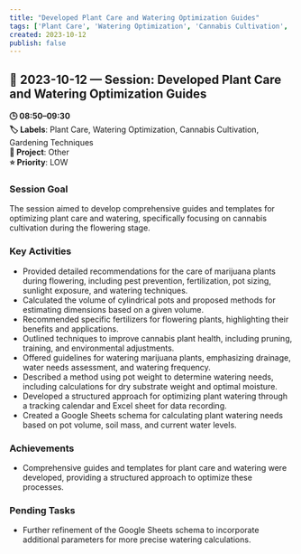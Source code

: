 ```yaml
---
title: "Developed Plant Care and Watering Optimization Guides"
tags: ['Plant Care', 'Watering Optimization', 'Cannabis Cultivation', 'Gardening Techniques']
created: 2023-10-12
publish: false
---
```


## 📅 2023-10-12 — Session: Developed Plant Care and Watering Optimization Guides

**🕒 08:50–09:30**  
**🏷️ Labels**: Plant Care, Watering Optimization, Cannabis Cultivation, Gardening Techniques  
**📂 Project**: Other  
**⭐ Priority**: LOW  


### Session Goal
The session aimed to develop comprehensive guides and templates for optimizing plant care and watering, specifically focusing on cannabis cultivation during the flowering stage.

### Key Activities
- Provided detailed recommendations for the care of marijuana plants during flowering, including pest prevention, fertilization, pot sizing, sunlight exposure, and watering techniques.
- Calculated the volume of cylindrical pots and proposed methods for estimating dimensions based on a given volume.
- Recommended specific fertilizers for flowering plants, highlighting their benefits and applications.
- Outlined techniques to improve cannabis plant health, including pruning, training, and environmental adjustments.
- Offered guidelines for watering marijuana plants, emphasizing drainage, water needs assessment, and watering frequency.
- Described a method using pot weight to determine watering needs, including calculations for dry substrate weight and optimal moisture.
- Developed a structured approach for optimizing plant watering through a tracking calendar and Excel sheet for data recording.
- Created a Google Sheets schema for calculating plant watering needs based on pot volume, soil mass, and current water levels.

### Achievements
- Comprehensive guides and templates for plant care and watering were developed, providing a structured approach to optimize these processes.

### Pending Tasks
- Further refinement of the Google Sheets schema to incorporate additional parameters for more precise watering calculations.
